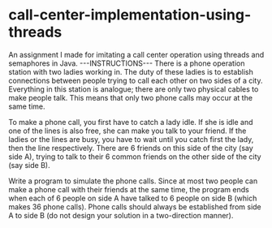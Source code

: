 # call-center-implementation-using-threads
An assignment I made for imitating a call center operation using threads and semaphores in Java.
---INSTRUCTIONS---
There is a phone operation station with two ladies working in. The duty of these ladies is to establish connections between people trying to call each other on two sides of a city. Everything in this station is analogue; there are only two physical cables to make people talk. This means that only two phone calls may occur at the same time.

To make a phone call, you first have to catch a lady idle. If she is idle and one of the lines is also free, she can make you talk to your friend. If the ladies or the lines are busy, you have to wait until you catch first the lady, then the line respectively. There are 6 friends on this side of the city (say side A), trying to talk to their 6 common friends on the other side of the city (say side B).

Write a program to simulate the phone calls. Since at most two people can make a phone call with their friends at the same time, the program ends when each of 6 people on side A have talked to 6 people on side B (which makes 36 phone calls). Phone calls should always be established from side A to side B (do not design your solution in a two-direction manner).

